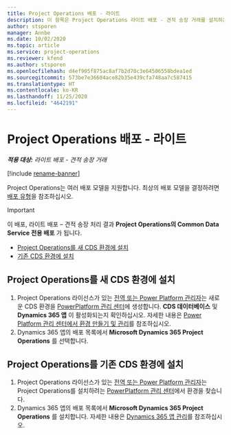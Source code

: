 ```yaml
---
title: Project Operations 배포 - 라이트
description: 이 항목은 Project Operations 라이트 배포 - 견적 송장 거래를 설치하는 방법에 대한 정보를 제공합니다.
author: stsporen
manager: Annbe
ms.date: 10/02/2020
ms.topic: article
ms.service: project-operations
ms.reviewer: kfend
ms.author: stsporen
ms.openlocfilehash: d4ef905f875ac8af7b2d70c3e64506558bdea1ed
ms.sourcegitcommit: 573be7e36604ace82b35e439cfa748aa7c587415
ms.translationtype: HT
ms.contentlocale: ko-KR
ms.lasthandoff: 11/25/2020
ms.locfileid: "4642191"
---
```

# <a name="deploy-project-operations---lite"></a>Project Operations 배포 - 라이트

_**적용 대상:** 라이트 배포 - 견적 송장 거래_

[!include [rename-banner](~/includes/cc-data-platform-banner.md)]

Project Operations는 여러 배포 모델을 지원합니다. 최상의 배포 모델을 결정하려면 [배포 유형](determine-deployment-type.md)을 참조하십시오.


> [!IMPORTANT]
> 이 배포, 라이트 배포 – 견적 송장 처리 결과 **Project Operations의 Common Data Service 전용 배포** 가 됩니다.

- [Project Operations를 새 CDS 환경에 설치](#new)
- [기존 CDS 환경에 설치](#existing)



## <a name="install-project-operations-to-a-new-cds-environment"></a><a name="new"></a>Project Operations를 새 CDS 환경에 설치

1. Project Operations 라이선스가 있는 [전역 또는 Power Platform 관리자](https://docs.microsoft.com/power-platform/admin/global-service-administrators-can-administer-without-license)는 새로운 CDS 환경을 [PowerPlatform 관리 센터](https://admin.powerplatform.com)에 생성합니다. **CDS 데이터베이스** 및 **Dynamics 365 앱** 이 활성화되는지 확인하십시오. 자세한 내용은 [Power Platform 관리 센터에서 환경 만들기 및 관리](https://docs.microsoft.com/power-platform/admin/create-environment#create-an-environment-in-the-power-platform-admin-center)를 참조하십시오.
2. Dynamics 365 앱의 배포 목록에서 **Microsoft Dynamics 365 Project Operations** 를 선택합니다.


## <a name="install-project-operations-to-an-existing-cds-environment"></a><a name="existing"></a>Project Operations를 기존 CDS 환경에 설치

1. Project Operations 라이선스가 있는 [전역 또는 Power Platform 관리자](https://docs.microsoft.com/power-platform/admin/global-service-administrators-can-administer-without-license)는 Project Operations를 설치하려는 [PowerPlatform 관리 센터](https://admin.powerplatform.com)에서 환경을 찾습니다.
2. Dynamics 365 앱의 배포 목록에서 **Microsoft Dynamics 365 Project Operations** 를 설치합니다. 자세한 내용은 [Dynamics 365 앱 관리](https://docs.microsoft.com/power-platform/admin/manage-apps)를 참조하십시오.


